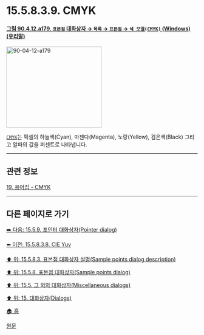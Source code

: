 # 15.5.8.3.9. CMYK

<a id="90-04-12-a179"></a>

#### [그림 90.4.12.a179. `표본점` 대화상자 → `목록` → `표본점` → `색 모델(CMYK)` (Windows) (우리말)](./90-04-0012-sample_points.md#90-04-12-a179)
<img width="251" height="213" alt="90-04-12-a179" src="https://github.com/user-attachments/assets/b7a2c512-e55e-4a17-a7c6-cc530e14d5be" />

[`CMYK`](./19-glossaryx-color_model_cmyk.md)는 픽셀의 하늘색(Cyan), 마젠다(Magenta), 노랑(Yellow), 검은색(Black) 그리고 알파의 값을 퍼센트로 나타냅니다.

***

## 관련 정보

[19. 용어집 - CMYK](./19-glossaryx-color_model_cmyk.md)

***

## 다른 페이지로 가기

[➡️ 다음: 15.5.9. 포인터 대화상자(Pointer dialog)](./15-05-09-00-pointer-dialog.md)

[⬅️ 이전: 15.5.8.3.8. CIE Yuv](./15-05-08-03-08-cie_yuv.md)

[⬆️ 위: 15.5.8.3. 표본점 대화상자 설명(Sample points dialog description)](./15-05-08-03-00-sample_points_dialog_description.md)

[⬆️ 위: 15.5.8. 표본점 대화상자(Sample points dialog)](./15-05-08-00-sample-points-dialog.md)

[⬆️ 위: 15.5. 그 외의 대화상자(Miscellaneous dialogs)](./15-05-00-miscellaneous-dialogs.md)

[⬆️ 위: 15. 대화상자(Dialogs)](./15-00-dialogs.md)

[🏠 홈](./00-home.md)

[원문](https://docs.gimp.org/2.10/ko/gimp-sample-point-dialog.html#idm22128)